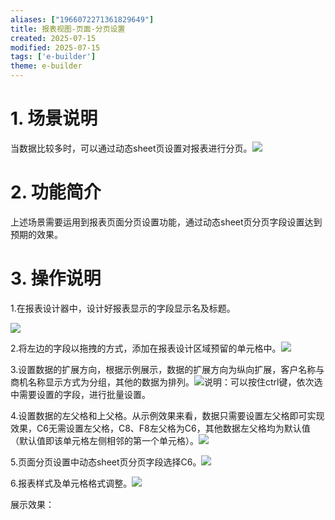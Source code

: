 ```yaml
---
aliases: ["1966072271361829649"]
title: 报表视图-页面-分页设置
created: 2025-07-15
modified: 2025-07-15
tags: ['e-builder']
theme: e-builder
---
```


# 1. 场景说明

当数据比较多时，可以通过动态sheet页设置对报表进行分页。![](https://myhelpdoc.oss-cn-heyuan.aliyuncs.com/mdimages/7f5ff0d80120d90c016cfcf1d832ec33.jpg)

#

# 2. 功能简介

上述场景需要运用到报表页面分页设置功能，通过动态sheet页分页字段设置达到预期的效果。

#

# 3. 操作说明

1.在报表设计器中，设计好报表显示的字段显示名及标题。

![](https://myhelpdoc.oss-cn-heyuan.aliyuncs.com/mdimages/f414b7624a1be1f5ecad87c2250b59a5.jpg)

2.将左边的字段以拖拽的方式，添加在报表设计区域预留的单元格中。![](https://myhelpdoc.oss-cn-heyuan.aliyuncs.com/mdimages/791d42d7462642d34b1ef99fecb88876.jpg)

3.设置数据的扩展方向，根据示例展示，数据的扩展方向为纵向扩展，客户名称与商机名称显示方式为分组，其他的数据为排列。![](https://myhelpdoc.oss-cn-heyuan.aliyuncs.com/mdimages/57f25589f12a199fb75f8079cb0b90f5.jpg)说明：可以按住ctrl键，依次选中需要设置的字段，进行批量设置。

4.设置数据的左父格和上父格。从示例效果来看，数据只需要设置左父格即可实现效果，C6无需设置左父格，C8、F8左父格为C6，其他数据左父格均为默认值（默认值即该单元格左侧相邻的第一个单元格）。![](https://myhelpdoc.oss-cn-heyuan.aliyuncs.com/mdimages/7de9e5b07edb47118d9534aafce54e77.jpg)

5.页面分页设置中动态sheet页分页字段选择C6。![](https://myhelpdoc.oss-cn-heyuan.aliyuncs.com/mdimages/6325999b5b24feb1c9bf8433bb3d5dfe.jpg)

6.报表样式及单元格格式调整。![](https://myhelpdoc.oss-cn-heyuan.aliyuncs.com/mdimages/6727e740e134565ba174d0a40e5c1305.jpg)

展示效果：

